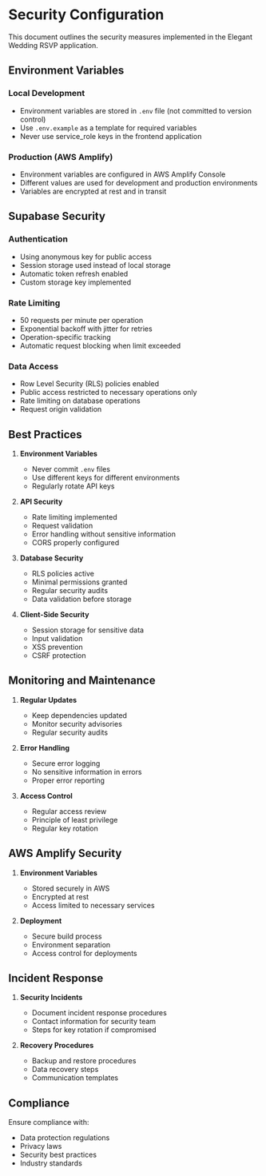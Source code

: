 # Security Configuration

This document outlines the security measures implemented in the Elegant Wedding RSVP application.

## Environment Variables

### Local Development
- Environment variables are stored in `.env` file (not committed to version control)
- Use `.env.example` as a template for required variables
- Never use service_role keys in the frontend application

### Production (AWS Amplify)
- Environment variables are configured in AWS Amplify Console
- Different values are used for development and production environments
- Variables are encrypted at rest and in transit

## Supabase Security

### Authentication
- Using anonymous key for public access
- Session storage used instead of local storage
- Automatic token refresh enabled
- Custom storage key implemented

### Rate Limiting
- 50 requests per minute per operation
- Exponential backoff with jitter for retries
- Operation-specific tracking
- Automatic request blocking when limit exceeded

### Data Access
- Row Level Security (RLS) policies enabled
- Public access restricted to necessary operations only
- Rate limiting on database operations
- Request origin validation

## Best Practices

1. **Environment Variables**
   - Never commit `.env` files
   - Use different keys for different environments
   - Regularly rotate API keys

2. **API Security**
   - Rate limiting implemented
   - Request validation
   - Error handling without sensitive information
   - CORS properly configured

3. **Database Security**
   - RLS policies active
   - Minimal permissions granted
   - Regular security audits
   - Data validation before storage

4. **Client-Side Security**
   - Session storage for sensitive data
   - Input validation
   - XSS prevention
   - CSRF protection

## Monitoring and Maintenance

1. **Regular Updates**
   - Keep dependencies updated
   - Monitor security advisories
   - Regular security audits

2. **Error Handling**
   - Secure error logging
   - No sensitive information in errors
   - Proper error reporting

3. **Access Control**
   - Regular access review
   - Principle of least privilege
   - Regular key rotation

## AWS Amplify Security

1. **Environment Variables**
   - Stored securely in AWS
   - Encrypted at rest
   - Access limited to necessary services

2. **Deployment**
   - Secure build process
   - Environment separation
   - Access control for deployments

## Incident Response

1. **Security Incidents**
   - Document incident response procedures
   - Contact information for security team
   - Steps for key rotation if compromised

2. **Recovery Procedures**
   - Backup and restore procedures
   - Data recovery steps
   - Communication templates

## Compliance

Ensure compliance with:
- Data protection regulations
- Privacy laws
- Security best practices
- Industry standards 